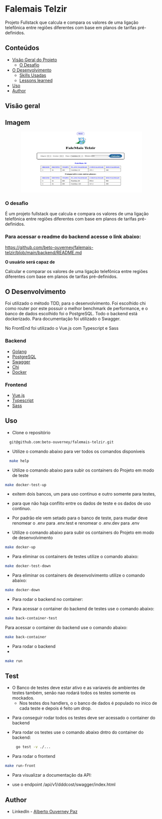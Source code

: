 # Falemais Telzir #

Projeto Fullstack que calcula e compara os valores de uma ligação telefônica entre regiões diferentes 
com base em planos de tarifas pré-definidos.

## Conteúdos

- [Visão Geral do Projeto](#general-view)
    - [O Desafio](#o-desafio)
- [O Desenvolvimento](#the-development-process)
    - [Skills Usadas](#tools-used)
    - [Lessons learned](#lessons-learned)
- [Uso](#usage)
- [Author](#author)

## Visão geral

## Imagem

<div align="center">
  <img width="400px" height="200px" src="./img/front.png" />
</div>

### O desafio

É um projeto fullstack que calcula e compara os valores de uma ligação telefônica entre regiões diferentes 
com base em planos de tarifas pré-definidos.

### Para acessar o readme do backend acesse o link abaixo:

https://github.com/beto-ouverney/falemais-telzir/blob/main/backend/README.md

**O usuário será capaz de**

Calcular e comparar os valores de uma ligação telefônica entre regiões diferentes
com base em planos de tarifas pré-definidos.

## O Desenvolvimento

Foi utilizado o método TDD, para o desenvolvimento. Foi escolhido chi como router por
este possuir o melhor benchmark de performance, e o banco de dados escolhido foi o PostgreSQL. Todo o backend está dockerizado.
Para documentação foi utilizado o Swagger.

No FrontEnd foi utilizado o Vue.js com Typescript e Sass

### Backend

- [Golang](https://golang.org/)
- [PostgreSQL](https://www.postgresql.org/)
- [Swagger](https://swagger.io/)
- [Chi](https://github.com/go-chi/chi)
- [Docker](https://www.docker.com/)

### Frontend

- [Vue.js](https://vuejs.org/)
- [Typescript](https://www.typescriptlang.org/)
- [Sass](https://sass-lang.com/)

## Uso

- Clone o repositório
```bash
  git@github.com:beto-ouverney/falemais-telzir.git
```

- Utilize o comando abaixo para ver todos os comandos disponíveis
```bash
  make help
```

- Utilize o comando abaixo para subir os containers do Projeto em modo de teste
```bash
make docker-test-up
```
- exitem dois bancos, um para uso continuo e outro somente para testes,
- para que não haja conflito entre os dados de teste e os dados de uso continuo.
- Por padrão ele vem setado para o banco de teste, para mudar deve renomear o .env para .env.test e renomear o .env.dev para .env

- Utilize o comando abaixo para subir os containers do Projeto em modo de desenvolvimento
```bash
make docker-up
```
- Para eliminar os containers de testes utilize o comando abaixo:

```bash
make docker-test-down
```

- Para eliminar os containers de desenvolvimento utilize o comando abaixo:

```bash
make docker-down
```

- Para rodar o backend no container:

- Para acessar o container do backend de testes use o comando abaixo:

```bash
make back-container-test
```

Para acessar o container do backend use o comando abaixo:

```bash
make back-container
```

- Para rodar o backend
- 
```bash
make run
```

## Test

* O Banco de testes deve estar ativo e as variaveis de ambientes de testes também, senão nao rodará todos os testes somente os mockados.
    - Nos testes dos handlers, o o banco de dados é populado no inico de cada teste e depois é feito um drop.

- Para conseguir rodar todos os testes deve ser acessado o container do backend

- Para rodar os testes use o comando abaixo dntro do container do backend:

```bash
     go test -v ./...
```

- Para rodar o frontend

```bash
make run-front
```

- Para visualizar a documentação da API:
* use o endpoint /api/v1/dddcost/swagger/index.html
 
## Author

- LinkedIn - [Alberto Ouverney Paz](https://www.linkedin.com/in/beto-ouverney-paz/)
